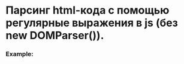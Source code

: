 # Парсинг html-кода с помощью регулярные выражения в js (без new DOMParser()).

<h3>Example: </h3>
<pre>
    <script>

        document.body.insertAdjacentHTML(
            'beforeend',
            template(tpl, obj)
        );

    </script>
</pre>

<h3>Example function: </h3>
<pre>
function template(tpl, obj){

    tpl = tpl.replace(/\n/g,'').replace(/\s{2,}/g,' ');

    let html_item = '';
    let block = '';
    let reg_exp = function(key){
        return new RegExp('{{' + key + '}}', 'g');
    }

    function parserBlock(obj_key){

        block = tpl.replace(
            new RegExp('{:'+obj_key+':}[\\s*---="-{-}]{1,}]?({:.'+obj_key+':})', 'g'),
            (match) => {
                html_item = match;
            }
        );

        html_item = html_item.replace(
            new RegExp('{:'+obj_key+':}|{:.'+obj_key+':}', 'g'),
            ''
        );

        let t = '';
        for(let items of obj[obj_key]){
            container = html_item;
            
            for(let i in items){
                if(i !== obj_key){
                    container = container.replace( reg_exp(i), items[i] );
                }else{
                    container = template(container, items[i]);
                }
            }
            t += container;
            
        }

        return block.replace(/undefined/, t);
    }
    
    for(let obj_key in obj){

        let container = '';

        if(typeof obj[obj_key] == 'string'){

            tpl = tpl.replace( reg_exp(obj_key), obj[obj_key] );

        }else{

            tpl = parserBlock(obj_key);

        }
        
    }
    return tpl;
}
</pre>
